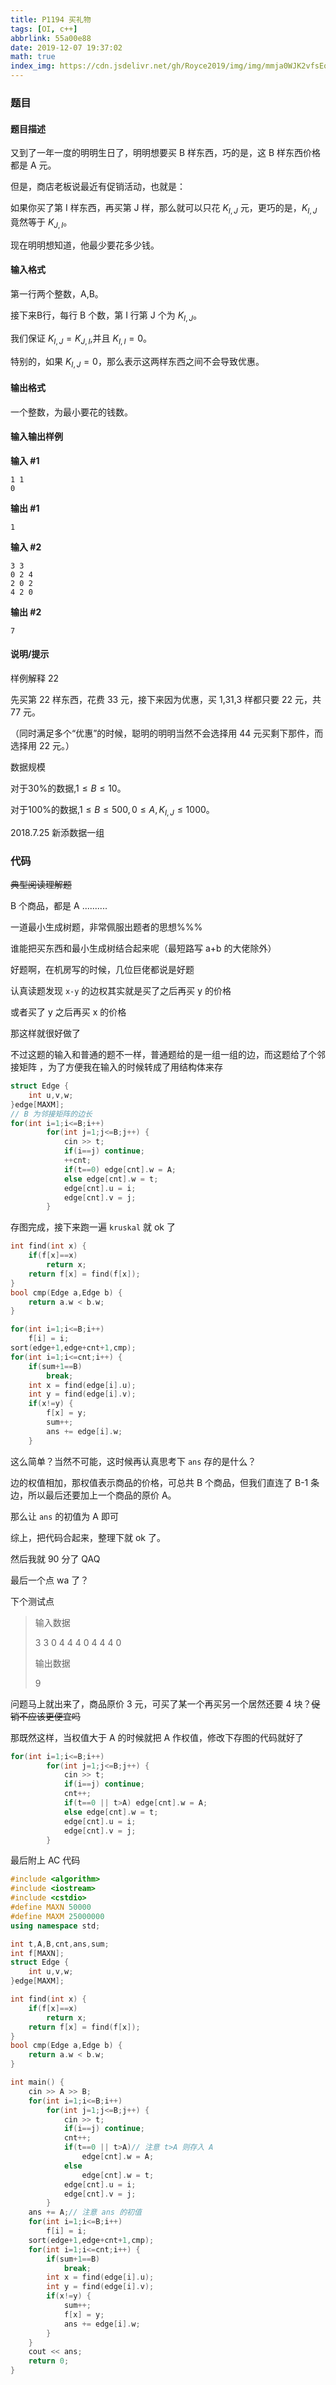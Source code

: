 ```yaml
---
title: P1194 买礼物
tags: [OI, c++]
abbrlink: 55a00e88
date: 2019-12-07 19:37:02
math: true
index_img: https://cdn.jsdelivr.net/gh/Royce2019/img/img/mmja0WJK2vfsEoxNP8=g8mcUq63tzzBNoDs6fuu1Zt0HQ151.jpeg
---
```


### 题目

#### 题目描述

又到了一年一度的明明生日了，明明想要买 B 样东西，巧的是，这 B 样东西价格都是 A 元。

但是，商店老板说最近有促销活动，也就是：
<!--more-->
如果你买了第 I 样东西，再买第 J 样，那么就可以只花 $K_{I,J}$ 元，更巧的是，$K_{I,J}$ 竟然等于 $K_{J,I}$。

现在明明想知道，他最少要花多少钱。

<!--more-->

#### 输入格式

第一行两个整数，A,B。

接下来B行，每行 B 个数，第 I 行第 J 个为 $K_{I,J}$。

我们保证 $K_{I,J}=K_{J,I}$,并且 $K_{I,I}=0$。

特别的，如果 $K_{I,J}=0$，那么表示这两样东西之间不会导致优惠。

#### 输出格式

一个整数，为最小要花的钱数。

#### 输入输出样例

**输入 #1**

```
1 1
0
```

**输出 #1**

```
1
```

**输入 #2**

```
3 3
0 2 4
2 0 2
4 2 0
```

**输出 #2**

```
7
```

#### 说明/提示

样例解释 22

先买第 22 样东西，花费 33 元，接下来因为优惠，买 1,31,3 样都只要 22 元，共 77 元。

（同时满足多个“优惠”的时候，聪明的明明当然不会选择用 44 元买剩下那件，而选择用 22 元。）

数据规模

对于$30\%$的数据,$1 \le B \le 10$。

对于$100\%$的数据,$1 \le B \le 500,0 \le A,K_{I,J} \le 1000$。

2018.7.25 新添数据一组

### 代码

~~典型阅读理解题~~

B 个商品，都是 A ..........

一道最小生成树题，非常佩服出题者的思想%%%

谁能把买东西和最小生成树结合起来呢（最短路写 a+b 的大佬除外）

好题啊，在机房写的时候，几位巨佬都说是好题

认真读题发现 ``x-y`` 的边权其实就是买了之后再买 y 的价格

或者买了 y 之后再买 x 的价格

那这样就很好做了

不过这题的输入和普通的题不一样，普通题给的是一组一组的边，而这题给了个邻接矩阵 ，为了方便我在输入的时候转成了用结构体来存


```cpp
struct Edge {
    int u,v,w;
}edge[MAXM];
// B 为邻接矩阵的边长 
for(int i=1;i<=B;i++)
        for(int j=1;j<=B;j++) {
            cin >> t;
            if(i==j) continue;
            ++cnt;
            if(t==0) edge[cnt].w = A;
            else edge[cnt].w = t;
            edge[cnt].u = i;
            edge[cnt].v = j;
        }
```

存图完成，接下来跑一遍 ``kruskal`` 就 ok 了

```cpp
int find(int x) {
    if(f[x]==x)
        return x;
    return f[x] = find(f[x]);
}
bool cmp(Edge a,Edge b) {
    return a.w < b.w;
}

for(int i=1;i<=B;i++)
	f[i] = i;
sort(edge+1,edge+cnt+1,cmp);
for(int i=1;i<=cnt;i++) {
	if(sum+1==B)
        break;
    int x = find(edge[i].u);
    int y = find(edge[i].v);
    if(x!=y) {
        f[x] = y;
        sum++;
        ans += edge[i].w;
    }
```

这么简单？当然不可能，这时候再认真思考下 ``ans`` 存的是什么？

边的权值相加，那权值表示商品的价格，可总共 B 个商品，但我们直连了 B-1 条边，所以最后还要加上一个商品的原价 A。

那么让 ``ans`` 的初值为 A 即可

综上，把代码合起来，整理下就 ok 了。

然后我就 90 分了 QAQ

最后一个点 wa 了？

下个测试点

> 输入数据
>
> 3 3
> 0 4 4
> 4 0 4
> 4 4 0
>
> 输出数据
>
> 9

问题马上就出来了，商品原价 3 元，可买了某一个再买另一个居然还要 4 块？~~促销不应该更便宜吗~~

那既然这样，当权值大于 A 的时候就把 A 作权值，修改下存图的代码就好了

```cpp
for(int i=1;i<=B;i++)
        for(int j=1;j<=B;j++) {
            cin >> t;
            if(i==j) continue;
            cnt++;
            if(t==0 || t>A) edge[cnt].w = A;
            else edge[cnt].w = t;
            edge[cnt].u = i;
            edge[cnt].v = j;
        }
```

最后附上 AC 代码

```cpp
#include <algorithm>
#include <iostream>
#include <cstdio>
#define MAXN 50000
#define MAXM 25000000
using namespace std;

int t,A,B,cnt,ans,sum;
int f[MAXN];
struct Edge {
    int u,v,w;
}edge[MAXM];

int find(int x) {
    if(f[x]==x)
        return x;
    return f[x] = find(f[x]);
}
bool cmp(Edge a,Edge b) {
    return a.w < b.w;
}

int main() {
    cin >> A >> B;
    for(int i=1;i<=B;i++)
        for(int j=1;j<=B;j++) {
            cin >> t;
            if(i==j) continue;
            cnt++;
            if(t==0 || t>A)// 注意 t>A 则存入 A
                edge[cnt].w = A;
            else
                edge[cnt].w = t;
            edge[cnt].u = i;
            edge[cnt].v = j;
        }
    ans += A;// 注意 ans 的初值
    for(int i=1;i<=B;i++)
        f[i] = i;
    sort(edge+1,edge+cnt+1,cmp);
    for(int i=1;i<=cnt;i++) {
        if(sum+1==B)
            break;
        int x = find(edge[i].u);
        int y = find(edge[i].v);
        if(x!=y) {
            sum++;
            f[x] = y;
            ans += edge[i].w;
        }
    }
    cout << ans;
    return 0;
}
```

